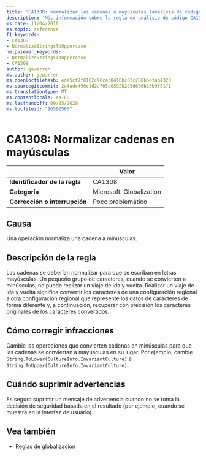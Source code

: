 ```yaml
---
title: 'CA1308: normalizar las cadenas a mayúsculas (análisis de código)'
description: 'Más información sobre la regla de análisis de código CA1308: normalizar cadenas a mayúsculas'
ms.date: 11/04/2016
ms.topic: reference
f1_keywords:
- CA1308
- NormalizeStringsToUppercase
helpviewer_keywords:
- NormalizeStringsToUppercase
- CA1308
author: gewarren
ms.author: gewarren
ms.openlocfilehash: ede5cf7f8162c96cac8410bc83c208b5efab4320
ms.sourcegitcommit: 2e4adc490c1d2a705a0592b295d606b10b9f51f1
ms.translationtype: MT
ms.contentlocale: es-ES
ms.lasthandoff: 09/25/2020
ms.locfileid: "96592565"
---
```

# <a name="ca1308-normalize-strings-to-uppercase"></a>CA1308: Normalizar cadenas en mayúsculas

| | Valor |
|-|-|
| **Identificador de la regla** |CA1308|
| **Categoría** |Microsoft. Globalization|
| **Corrección o interrupción** |Poco problemático|

## <a name="cause"></a>Causa

Una operación normaliza una cadena a minúsculas.

## <a name="rule-description"></a>Descripción de la regla

Las cadenas se deberían normalizar para que se escriban en letras mayúsculas. Un pequeño grupo de caracteres, cuando se convierten a minúsculas, no puede realizar un viaje de ida y vuelta. Realizar un viaje de ida y vuelta significa convertir los caracteres de una configuración regional a otra configuración regional que represente los datos de caracteres de forma diferente y, a continuación, recuperar con precisión los caracteres originales de los caracteres convertidos.

## <a name="how-to-fix-violations"></a>Cómo corregir infracciones

Cambie las operaciones que convierten cadenas en minúsculas para que las cadenas se conviertan a mayúsculas en su lugar. Por ejemplo, cambie `String.ToLower(CultureInfo.InvariantCulture)` a `String.ToUpper(CultureInfo.InvariantCulture)`.

## <a name="when-to-suppress-warnings"></a>Cuándo suprimir advertencias

Es seguro suprimir un mensaje de advertencia cuando no se toma la decisión de seguridad basada en el resultado (por ejemplo, cuando se muestra en la interfaz de usuario).

## <a name="see-also"></a>Vea también

- [Reglas de globalización](globalization-warnings.md)
